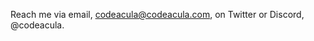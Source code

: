 Reach me via email, codeacula@codeacula.com, on Twitter or Discord, @codeacula.

<!---
codeacula/codeacula is a ✨ special ✨ repository because its `README.md` (this file) appears on your GitHub profile.
You can click the Preview link to take a look at your changes.
--->
